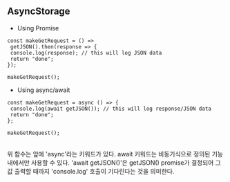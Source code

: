 ## AsyncStorage


* Using Promise

```
const makeGetRequest = () =>
 getJSON().then(response => {
 console.log(response); // this will log JSON data
 return "done";
});
 
makeGetRequest();
```

 

* Using async/await

```
const makeGetRequest = async () => {
 console.log(await getJSON()); // this will log response/JSON data
 return "done";
};
 
makeGetRequest();
```
<br>
위 함수는 앞에 'async'라는 키워드가 있다. await 키워드는 비동기식으로 정의된 기능 내에서만 사용할 수 있다. 'await getJSON()'은 getJSON() promise가 결정되어 그 값 출력할 때까지 'console.log' 호출이 기다린다는 것을 의미한다.
